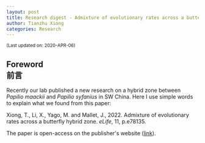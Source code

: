 ```yaml
---
layout: post
title: Research digest - Admixture of evolutionary rates across a butterfly hybrid zone
author: Tianzhu Xiong
categories: Research
---
```

<sub> (Last updated on: 2020-APR-06) </sub>
## Foreword <br/> 前言

Recently our lab published a new research on a hybrid zone between *Papilio maackii* and *Papilio syfanius* in SW China. Here I use simple words to explain what we found from this paper:

Xiong, T., Li, X., Yago, M. and Mallet, J., 2022. Admixture of evolutionary rates across a butterfly hybrid zone. *eLife*, 11, p.e78135.

The paper is open-access on the publisher's website ([link](https://doi.org/10.7554/eLife.78135)).
